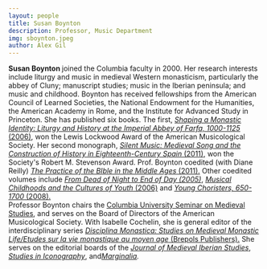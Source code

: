 ```yaml
---
layout: people
title: Susan Boynton	
description: Professor, Music Department
img: sboynton.jpeg
author: Alex Gil
---
```


<div><strong>Susan Boynton </strong>joined the Columbia faculty in 2000. Her research interests include liturgy and music in medieval Western monasticism, particularly the abbey of Cluny; manuscript studies; music in the Iberian peninsula; and music and childhood.  Boynton has received fellowships from the American Council of Learned Societies, the National Endowment for the Humanities, the American Academy in Rome, and the Institute for Advanced Study in Princeton. She has published six books. The first, <a href="http://books.google.com/books?id=ruIq7ej3elkC&amp;printsec=frontcover&amp;source=gbs_ge_summary_r&amp;cad=0#v=onepage&amp;q&amp;f=false" rel="nofollow"><em>Shaping a Monastic Identity: Liturgy and History at the Imperial Abbey of Farfa, 1000-1125</em> (2006)</a>, won the Lewis Lockwood Award of the American Musicological Society. Her second monograph, <a href="http://books.google.com/books?id=jwXbvpqQN8cC&amp;lpg=PP1&amp;pg=PP1#v=onepage&amp;q&amp;f=false" rel="nofollow"><em>Silent Music: Medieval Song and the Construction of History in Eighteenth-Century Spain</em> (2011)</a>, won the Society's Robert M. Stevenson Award. Prof. Boynton coedited (with Diane Reilly) <a href="http://cup.columbia.edu/book/978-0-231-14826-9/the-practice-of-the-bible-in-the-middle-ages" rel="nofollow"><em>The Practice of the BIble in the Middle Ages</em> (2011).</a> Other coedited volumes include <em><a href="http://brepols.metapress.com/content/m6753p/" rel="nofollow">From Dead of Night to End of Day (2005)</a></em>, <a href="http://books.google.com/books?id=0mkDfDjdQ8sC&amp;lpg=PP1&amp;pg=PP1#v=onepage&amp;q&amp;f=false" rel="nofollow"><em>Musical Childhoods and the Cultures of Youth</em></a><a href="http://books.google.com/books?id=0mkDfDjdQ8sC&amp;lpg=PP1&amp;pg=PP1#v=onepage&amp;q&amp;f=false" rel="nofollow"> (2006)</a> and <a href="http://books.google.com/books?id=pk3KtYRaYncC&amp;lpg=PP1&amp;pg=PP1#v=onepage&amp;q&amp;f=false" rel="nofollow"><em>Young Choristers, 650-1700</em> (2008).</a></div>
<div></div>
<div>Professor Boynton chairs the <a href="http://universityseminars.columbia.edu/seminars/medieval-studies/" rel="nofollow">Columbia University Seminar on Medieval Studies</a>, and serves on the Board of Directors of the American Musicological Society. With Isabelle Cochelin, she is general editor of the interdisciplinary series <a href="http://www.brepols.net/Pages/BrowseBySeries.aspx?TreeSeries=DM" rel="nofollow"><em>Disciplina Monastica: Studies on Medieval Monastic Life/Etudes sur la vie monastique au moyen age</em> (Brepols Publishers).</a> She serves on the editorial boards of the <a href="http://www.tandfonline.com/toc/ribs20/current#.UZKGvkol9Ec" rel="nofollow"><em>Journal of Medieval Iberian Studies</em></a>, <a href="http://ica.princeton.edu/studies.php" rel="nofollow"><em>Studies in Iconography</em></a>, and<em><a href="http://themarginaliareview.com/archives/category/reviews" rel="nofollow">Marginalia</a>.</em></div>

